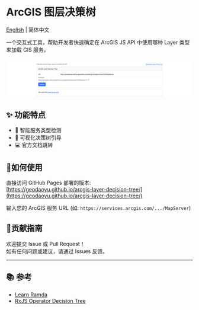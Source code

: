 # ArcGIS 图层决策树

[English](./README.en-US.md) | 简体中文

一个交互式工具，帮助开发者快速确定在 ArcGIS JS API 中使用哪种 Layer 类型来加载 GIS 服务。

![screenshot](assets/images/screenshot.png)

## ✨ 功能特点

- 🧭 智能服务类型检测
- 🌳 可视化决策树引导
- 💻 官方文档跳转

## 🚀如何使用

直接访问 GitHub Pages 部署的版本:  
[https://geodaoyu.github.io/arcgis-layer-decision-tree/](https://geodaoyu.github.io/arcgis-layer-decision-tree/)

输入您的 ArcGIS 服务 URL (如: `https://services.arcgis.com/.../MapServer`)

## 🤝贡献指南

欢迎提交 Issue 或 Pull Request！  
如有任何问题或建议，请通过 Issues 反馈。

---

## 📚 参考

- [Learn Ramda](https://davesnx.github.io/learn-ramda/)
- [RxJS Operator Decision Tree](https://rxjs.dev/operator-decision-tree)
